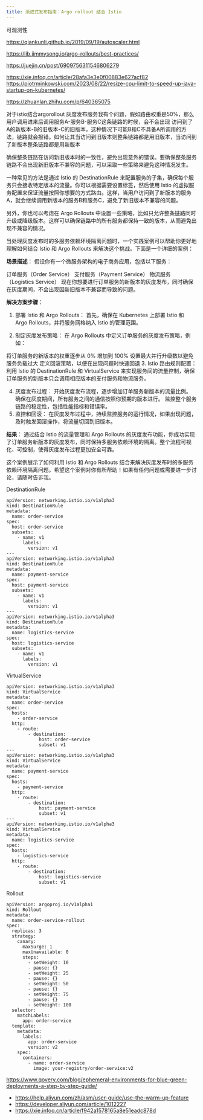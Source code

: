 ```yaml
---
title: 渐进式发布指南：Argo rollout 结合 Istio
---
```

<!-- truncate -->

可观测性

https://qiankunli.github.io/2019/09/19/autoscaler.html

https://lib.jimmysong.io/argo-rollouts/best-practices/

https://juejin.cn/post/6909756311546806279

https://xie.infoq.cn/article/28afa3e3e0f00883e627acf82
https://piotrminkowski.com/2023/08/22/resize-cpu-limit-to-speed-up-java-startup-on-kubernetes/

https://zhuanlan.zhihu.com/p/640365075

对于istio结合argorollout 灰度发布服务我有个问题，假如路由权重是50%，那么用户调用进来后调用服务A-服务B-服务C这条链路的时候，会不会出现 访问到了 A的新版本-B的旧版本-C的旧版本，这种情况下可能B和C不具备A所调用的方法，链路就会报错。如何让其当访问到旧版本则整条链路都是用旧版本，当访问到了新版本整条链路都是用新版本



确保整条链路在访问新旧版本时的一致性，避免出现意外的错误。要确保整条服务链路不会出现新旧版本不兼容的问题，可以采取一些策略来避免这种情况发生。

一种常见的方法是通过 Istio 的 DestinationRule 来配置服务的子集，确保每个服务只会接收特定版本的流量。你可以根据需要设置标签，然后使用 Istio 的虚拟服务配置来保证流量按照你想要的方式路由。这样，当用户访问到了新版本的服务A，就会继续调用新版本的服务B和服务C，避免了新旧版本不兼容的问题。

另外，你也可以考虑在 Argo Rollouts 中设置一些策略，比如只允许整条链路同时升级或降级版本。这样可以确保链路中的所有服务都保持一致的版本，从而避免出现不兼容的情况。


当处理灰度发布时的多服务依赖环境隔离问题时，一个实践案例可以帮助你更好地理解如何结合 Istio 和 Argo Rollouts 来解决这个挑战。下面是一个详细的案例：

**场景描述**：
假设你有一个微服务架构的电子商务应用，包括以下服务：

订单服务（Order Service）
支付服务（Payment Service）
物流服务（Logistics Service）
现在你想要进行订单服务的新版本的灰度发布，同时确保在灰度期间，不会出现因新旧版本不兼容而导致的问题。

**解决方案步骤**：
1. 部署 Istio 和 Argo Rollouts：
首先，确保在 Kubernetes 上部署 Istio 和 Argo Rollouts，并将服务网格纳入 Istio 的管理范围。

2. 制定灰度发布策略：
在 Argo Rollouts 中定义订单服务的灰度发布策略，例如：

将订单服务的新版本的权重逐步从 0% 增加到 100%
设置最大并行升级数以避免服务负载过大
定义回滚策略，以便在出现问题时快速回退
3. Istio 路由规则配置：
利用 Istio 的 DestinationRule 和 VirtualService 来实现服务间的流量控制，确保订单服务的新版本只会调用相应版本的支付服务和物流服务。

4. 灰度发布过程：
开始灰度发布流程，逐步增加订单服务新版本的流量比例。
确保在灰度期间，所有服务之间的通信按照你预期的版本进行。
监控整个服务链路的稳定性，包括性能指标和错误率。
5. 监控和回滚：
在灰度发布过程中，持续监控服务的运行情况，如果出现问题，及时触发回滚操作，将流量切回到旧版本。

**结果**：
通过结合 Istio 的流量管理和 Argo Rollouts 的灰度发布功能，你成功实现了订单服务新版本的灰度发布，同时保持多服务依赖环境的隔离。整个流程可视化、可控制，使得灰度发布过程更加安全可靠。

这个案例展示了如何利用 Istio 和 Argo Rollouts 结合来解决灰度发布时的多服务依赖环境隔离问题。希望这个案例对你有所帮助！如果有任何问题或需要进一步讨论，请随时告诉我。

DestinationRule
```
apiVersion: networking.istio.io/v1alpha3
kind: DestinationRule
metadata:
  name: order-service
spec:
  host: order-service
  subsets:
    - name: v1
      labels:
        version: v1
---
apiVersion: networking.istio.io/v1alpha3
kind: DestinationRule
metadata:
  name: payment-service
spec:
  host: payment-service
  subsets:
    - name: v1
      labels:
        version: v1
---
apiVersion: networking.istio.io/v1alpha3
kind: DestinationRule
metadata:
  name: logistics-service
spec:
  host: logistics-service
  subsets:
    - name: v1
      labels:
        version: v1
```
VirtualService
```
apiVersion: networking.istio.io/v1alpha3
kind: VirtualService
metadata:
  name: order-service
spec:
  hosts:
    - order-service
  http:
    - route:
        - destination:
            host: order-service
            subset: v1
---
apiVersion: networking.istio.io/v1alpha3
kind: VirtualService
metadata:
  name: payment-service
spec:
  hosts:
    - payment-service
  http:
    - route:
        - destination:
            host: payment-service
            subset: v1
---
apiVersion: networking.istio.io/v1alpha3
kind: VirtualService
metadata:
  name: logistics-service
spec:
  hosts:
    - logistics-service
  http:
    - route:
        - destination:
            host: logistics-service
            subset: v1
```
Rollout
```
apiVersion: argoproj.io/v1alpha1
kind: Rollout
metadata:
  name: order-service-rollout
spec:
  replicas: 3
  strategy:
    canary:
      maxSurge: 1
      maxUnavailable: 0
      steps:
        - setWeight: 10
        - pause: {}
        - setWeight: 25
        - pause: {}
        - setWeight: 50
        - pause: {}
        - setWeight: 75
        - pause: {}
        - setWeight: 100
  selector:
    matchLabels:
      app: order-service
  template:
    metadata:
      labels:
        app: order-service
        version: v2
    spec:
      containers:
        - name: order-service
          image: your-registry/order-service:v2
```
https://www.qovery.com/blog/ephemeral-environments-for-blue-green-deployments-a-step-by-step-guide/

- https://help.aliyun.com/zh/asm/user-guide/use-the-warm-up-feature
- https://developer.aliyun.com/article/1012227
- https://xie.infoq.cn/article/f942a1578165a8e51eadc878d